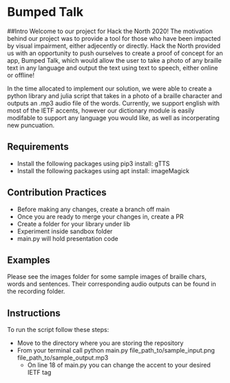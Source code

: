 # Bumped Talk

##Intro
Welcome to our project for Hack the North 2020!
The motivation behind our project was to provide a tool for those who have been impacted by visual impairment, either
adjecently or directly. Hack the North provided us with an opportunity to push ourselves to create a proof of concept for
an app, Bumped Talk, which would allow the user to take a photo of any braille text in any language and output the text
using text to speech, either online or offline!

In the time allocated to implement our solution, we were able to create a python library and julia 
script that takes in a photo of a braille character and outputs an .mp3 audio file of the words. Currently, we support 
english with most of the IETF accents, however our dictionary module is easily modifable to support any language you 
would like, as well as incorperating new puncuation.

## Requirements
- Install the following packages using pip3 install: gTTS
- Install the following packages using apt install: imageMagick

## Contribution Practices
- Before making any changes, create a branch off main
- Once you are ready to merge your changes in, create a PR
- Create a folder for your library under lib
- Experiment inside sandbox folder
- main.py will hold presentation code

## Examples
Please see the images folder for some sample images of braille chars, words and sentences. Their corresponding audio
outputs can be found in the recording folder.

## Instructions
To run the script follow these steps:
- Move to the directory where you are storing the repository
- From your terminal call python main.py file_path_to/sample_input.png file_path_to/sample_output.mp3
  - On line 18 of main.py you can change the accent to your desired IETF tag
 
